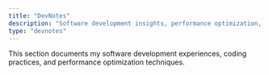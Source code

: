 ```yaml
---
title: "DevNotes"
description: "Software development insights, performance optimization, and coding journey documentation."
type: "devnotes"
---
```


This section documents my software development experiences, coding practices, and performance optimization techniques.
